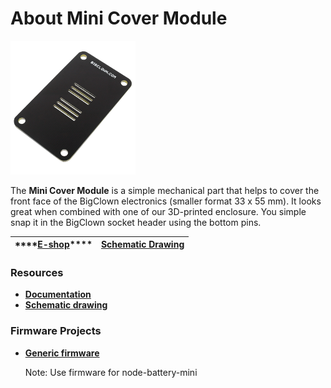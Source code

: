 # About Mini Cover Module

![](../.gitbook/assets/_basics_module-overview_mini-cover-module.png)

The **Mini Cover Module** is a simple mechanical part that helps to cover the front face of the BigClown electronics \(smaller format 33 x 55 mm\). It looks great when combined with one of our 3D-printed enclosure. You simple snap it in the BigClown socket header using the bottom pins.

| \*\*\*\*[**E-shop**](https://shop.bigclown.com/mini-cover-module)\*\*\*\* | [**Schematic Drawing**](https://github.com/bigclownlabs/bc-hardware/tree/master/out/bc-module-cover-mini) |
| :---: | :---: |


### Resources <a id="resources"></a>

* [**Documentation**](about-cover-module.md)
* [**Schematic drawing**](https://github.com/bigclownlabs/bc-hardware/tree/master/out/bc-module-battery-mini)

### Firmware Projects <a id="firmware-projects"></a>

* [**Generic firmware**](https://github.com/bigclownlabs/bcf-generic-node/releases)

  Note: Use firmware for node-battery-mini

